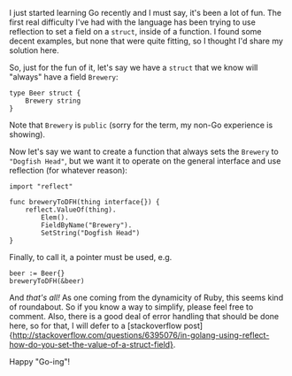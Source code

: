 I just started learning Go recently and I must say, it's been a lot of fun. The first real difficulty I've had with the language has been trying to use reflection to set a field on a `struct`, inside of a function. I found some decent examples, but none that were quite fitting, so I thought I'd share my solution here.

So, just for the fun of it, let's say we have a `struct` that we know will "always" have a field `Brewery`:
```
type Beer struct {
    Brewery string
}
```

Note that `Brewery` is `public` (sorry for the term, my non-Go experience is showing).

Now let's say we want to create a function that always sets the `Brewery` to `"Dogfish Head"`, but we want it to operate on the general interface and use reflection (for whatever reason):
```
import "reflect"

func breweryToDFH(thing interface{}) {
    reflect.ValueOf(thing).
        Elem().
        FieldByName("Brewery").
        SetString("Dogfish Head")
}
```

Finally, to call it, a pointer must be used, e.g.
```
beer := Beer{}
breweryToDFH(&beer)
```

And *that's all!* As one coming from the dynamicity of Ruby, this seems kind of roundabout. So if you know a way to simplify, please feel free to comment. Also, there is a good deal of error handling that should be done here, so for that, I will defer to a [stackoverflow post]{http://stackoverflow.com/questions/6395076/in-golang-using-reflect-how-do-you-set-the-value-of-a-struct-field}.

Happy "Go-ing"!
